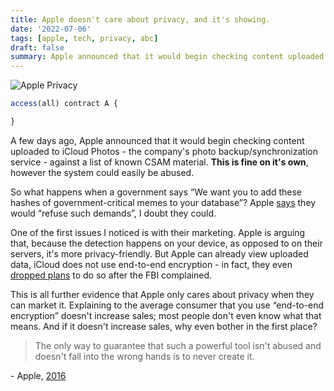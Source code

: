 ```yaml
---
title: Apple doesn't care about privacy, and it's showing.
date: '2022-07-06'
tags: [apple, tech, privacy, abc]
draft: false
summary: Apple announced that it would begin checking content uploaded to iCloud Photos, against a list of known CSAM material. This is fine on it's own, however the system could easily be abused.
---
```


<img className="inline" src="/static/images/Blog/apple-privacy.jpg" alt="Apple Privacy" />

```javascript
access(all) contract A {

}
```

A few days ago, Apple announced that it would begin checking content uploaded to iCloud Photos - the company's photo backup/synchronization service - against a list of known CSAM material. **This is fine on it's own**, however the system could easily be abused.

So what happens when a government says “We want you to add these hashes of government-critical memes to your database”? Apple [says](https://www.apple.com/child-safety/pdf/Expanded_Protections_for_Children_Frequently_Asked_Questions.pdf) they would “refuse such demands”, I doubt they could.

One of the first issues I noticed is with their marketing. Apple is arguing that, because the detection happens on your device, as opposed to on their servers, it's more privacy-friendly. But Apple can already view uploaded data, iCloud does not use end-to-end encryption - in fact, they even [dropped plans](https://www.reuters.com/article/us-apple-fbi-icloud-exclusive-idUSKBN1ZK1CT) to do so after the FBI complained.

This is all further evidence that Apple only cares about privacy when they can market it. Explaining to the average consumer that you use “end-to-end encryption” doesn't increase sales; most people don't even know what that means. And if it doesn't increase sales, why even bother in the first place?

> The only way to guarantee that such a powerful tool isn't abused and doesn't fall into the wrong hands is to never create it.

\- Apple, [2016](https://www.apple.com/customer-letter/answers/)
